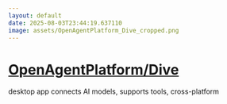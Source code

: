 ```yaml
---
layout: default
date: 2025-08-03T23:44:19.637110
image: assets/OpenAgentPlatform_Dive_cropped.png
---
```


# [OpenAgentPlatform/Dive](https://github.com/OpenAgentPlatform/Dive)

desktop app connects AI models, supports tools, cross-platform
